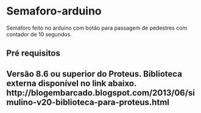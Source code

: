 # Semaforo-arduino
Semáforo feito no arduino com botão para passagem de pedestres com contador de 10 segundos.

<h2>Pré requisitos<h2>
Versão 8.6 ou superior do Proteus.
Biblioteca externa disponível no link abaixo.
http://blogembarcado.blogspot.com/2013/06/simulino-v20-biblioteca-para-proteus.html
